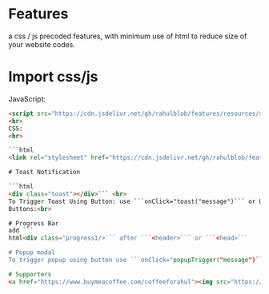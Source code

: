 # Features
a css / js precoded features, with minimum use of html to reduce size of your website codes.
# Import css/js
JavaScript:<br>
```html
<script src="https://cdn.jsdelivr.net/gh/rahulblob/features/resources/script.v1.1.js"></script>```
<br>
CSS:
<br>

```html
<link rel="stylesheet" href="https://cdn.jsdelivr.net/gh/rahulblob/features/resources/style.v1.1css"/>```

# Toast Notification

```html
<div class="toast"></div>``` <br>
To Trigger Toast Using Button: use ```onClick="toast("message")``` or Use It In A Function: ```toast("message")```;<br>
Buttons:<br>

# Progress Bar
add ```
html<div class="progress1/>``` after ```<header>``` or ```<head>```

# Popup modal
To trigger popup using button use ```onClick="popupTrigger("message")``` or use in a function ```popupTrigger("message")```

# Supporters
<a href="https://www.buymeacoffee.com/coffeeforahul"><img src="https://img.buymeacoffee.com/button-api/?text=Buy me a coffee&emoji=&slug=coffeeforahul&button_colour=5F7FFF&font_colour=ffffff&font_family=Comic&outline_colour=000000&coffee_colour=FFDD00" /></a>
